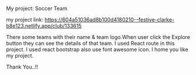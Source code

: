 My project: Soccer Team

my project link: https://604a51036ad8b100d4180210--festive-clarke-b8e123.netlify.app/club/133615

There some teams with their name & team logo.When user click the Explore button they can see the details of that team.
I used React route in this project.
I used react bootstrap also use font awesome icon.
I home you like my project.

Thank You..!!